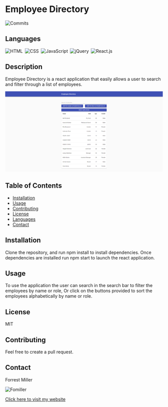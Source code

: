 
# Employee Directory
![Commits](https://img.shields.io/github/last-commit/Fomiller/Employee-Directory)  
## Languages
![HTML](https://img.shields.io/badge/language-HTML-blue)&ensp;![CSS](https://img.shields.io/badge/language-CSS-brightgreen)&ensp;![JavaScript](https://img.shields.io/badge/language-JavaScript-blueviolet)&ensp;![jQuery](https://img.shields.io/badge/language-jQuery-blueviolet)&ensp;![React.js](https://img.shields.io/badge/language-React.js-brightgreen)&ensp;
## Description
Employee Directory is a react application that easily allows a user to search and filter through a list of employees.

<img src="./public/assets/images/app_screenshot_01.PNG" alt="Team Generator App"/>

## Table of Contents
* [Installation](#Installation)
* [Usage](#Usage)
* [Contributing](#Contributing)
* [License](#License)
* [Languages](#Languages)
* [Contact](#Contact)

## Installation
Clone the repository, and run npm install to install dependencies. Once dependencies are installed run npm start to launch the react application.

## Usage
To use the application the user can search in the search bar to filter the employees by name or role, Or click on the buttons provided to sort the employees alphabetically by name or role.

## License
MIT

## Contributing
Feel free to create a pull request.

## Contact
Forrest Miller

<img src="https://avatars1.githubusercontent.com/u/36345389?v=4" alt="Fomiller" width="150" height="150" />


[Click here to visit my website](http://www.forrestmillerdesign.com/)
